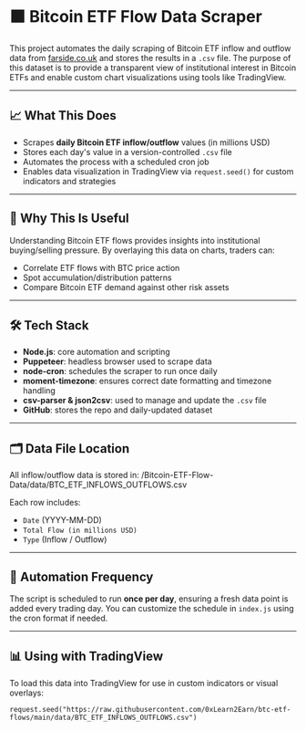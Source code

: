 # 🟧 Bitcoin ETF Flow Data Scraper

This project automates the daily scraping of Bitcoin ETF inflow and outflow data from [farside.co.uk](https://farside.co.uk/bitcoin-etf-flow-all-data/) and stores the results in a `.csv` file. The purpose of this dataset is to provide a transparent view of institutional interest in Bitcoin ETFs and enable custom chart visualizations using tools like TradingView.

---

## 📈 What This Does

- Scrapes **daily Bitcoin ETF inflow/outflow** values (in millions USD)
- Stores each day's value in a version-controlled `.csv` file
- Automates the process with a scheduled cron job
- Enables data visualization in TradingView via `request.seed()` for custom indicators and strategies

---

## 🧠 Why This Is Useful

Understanding Bitcoin ETF flows provides insights into institutional buying/selling pressure. By overlaying this data on charts, traders can:

- Correlate ETF flows with BTC price action
- Spot accumulation/distribution patterns
- Compare Bitcoin ETF demand against other risk assets

---

## 🛠️ Tech Stack

- **Node.js**: core automation and scripting
- **Puppeteer**: headless browser used to scrape data
- **node-cron**: schedules the scraper to run once daily
- **moment-timezone**: ensures correct date formatting and timezone handling
- **csv-parser & json2csv**: used to manage and update the `.csv` file
- **GitHub**: stores the repo and daily-updated dataset

---

## 🗂️ Data File Location

All inflow/outflow data is stored in:
/Bitcoin-ETF-Flow-Data/data/BTC_ETF_INFLOWS_OUTFLOWS.csv


Each row includes:
- `Date` (YYYY-MM-DD)
- `Total Flow (in millions USD)`
- `Type` (Inflow / Outflow)

---

## 🔄 Automation Frequency

The script is scheduled to run **once per day**, ensuring a fresh data point is added every trading day. You can customize the schedule in `index.js` using the cron format if needed.

---

## 📊 Using with TradingView

To load this data into TradingView for use in custom indicators or visual overlays:

```pine
request.seed("https://raw.githubusercontent.com/0xLearn2Earn/btc-etf-flows/main/data/BTC_ETF_INFLOWS_OUTFLOWS.csv")

